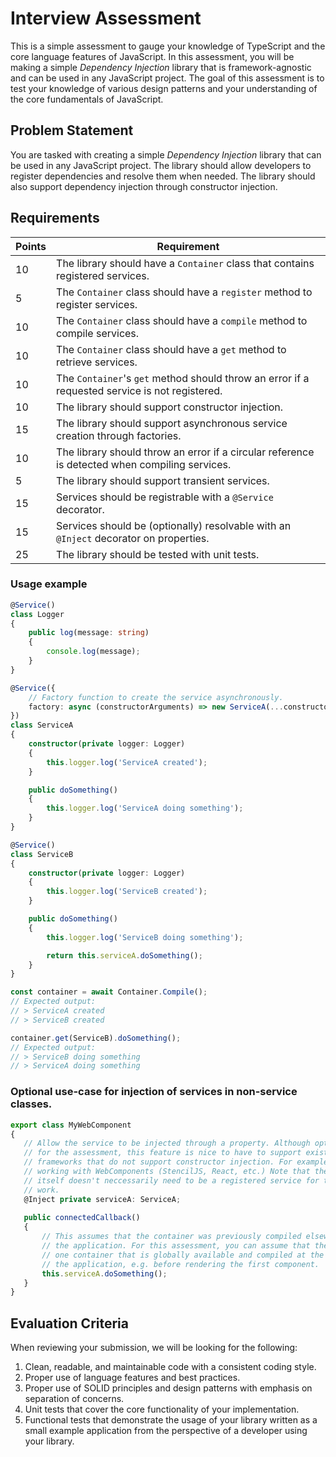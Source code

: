 Interview Assessment
====================

This is a simple assessment to gauge your knowledge of TypeScript and the core
language features of JavaScript. In this assessment, you will be making a simple
_Dependency Injection_ library that is framework-agnostic and can be used in any
JavaScript project. The goal of this assessment is to test your knowledge of
various design patterns and your understanding of the core fundamentals of
JavaScript.

## Problem Statement

You are tasked with creating a simple _Dependency Injection_ library that can be
used in any JavaScript project. The library should allow developers to register
dependencies and resolve them when needed. The library should also support
dependency injection through constructor injection.

## Requirements

| Points | Requirement                                                                                    |
|--------|------------------------------------------------------------------------------------------------|
| 10     | The library should have a `Container` class that contains registered services.                 |
| 5      | The `Container` class should have a `register` method to register services.                    |
| 10     | The `Container` class should have a `compile` method to compile services.                      |
| 10     | The `Container` class should have a `get` method to retrieve services.                         |
| 10     | The `Container`'s `get` method should throw an error if a requested service is not registered. |
| 10     | The library should support constructor injection.                                              |
| 15     | The library should support asynchronous service creation through factories.                    |
| 10     | The library should throw an error if a circular reference is detected when compiling services. |
| 5      | The library should support transient services.                                                 |
| 15     | Services should be registrable with a `@Service` decorator.                                    |
| 15     | Services should be (optionally) resolvable with an `@Inject` decorator on properties.          |
| 25     | The library should be tested with unit tests.                                                  |

### Usage example

```ts
@Service()
class Logger
{
    public log(message: string)
    {
        console.log(message);
    }
}

@Service({
    // Factory function to create the service asynchronously.
    factory: async (constructorArguments) => new ServiceA(...constructorArguments),
})
class ServiceA
{
    constructor(private logger: Logger)
    {
        this.logger.log('ServiceA created');
    }

    public doSomething()
    {
        this.logger.log('ServiceA doing something');
    }
}

@Service()
class ServiceB
{
    constructor(private logger: Logger)
    {
        this.logger.log('ServiceB created');
    }

    public doSomething()
    {
        this.logger.log('ServiceB doing something');

        return this.serviceA.doSomething();
    }
}

const container = await Container.Compile();
// Expected output:
// > ServiceA created
// > ServiceB created

container.get(ServiceB).doSomething();
// Expected output:
// > ServiceB doing something
// > ServiceA doing something
```

### Optional use-case for injection of services in non-service classes.
```ts
export class MyWebComponent
{
   // Allow the service to be injected through a property. Although optional
   // for the assessment, this feature is nice to have to support existing
   // frameworks that do not support constructor injection. For example when
   // working with WebComponents (StencilJS, React, etc.) Note that the class
   // itself doesn't neccessarily need to be a registered service for this to
   // work.
   @Inject private serviceA: ServiceA;
   
   public connectedCallback()
   {
       // This assumes that the container was previously compiled elsewhere in
       // the application. For this assessment, you can assume that the app has
       // one container that is globally available and compiled at the start of
       // the application, e.g. before rendering the first component.
       this.serviceA.doSomething();
   }
}
```

## Evaluation Criteria

When reviewing your submission, we will be looking for the following:

1. Clean, readable, and maintainable code with a consistent coding style.
2. Proper use of language features and best practices.
3. Proper use of SOLID principles and design patterns with emphasis on separation
   of concerns.
4. Unit tests that cover the core functionality of your implementation.
5. Functional tests that demonstrate the usage of your library written as a small
   example application from the perspective of a developer using your library.
